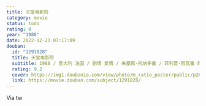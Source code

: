 ```yaml
---
title: 天堂电影院
category: movie
status: todo
rating: 0
year: "1988"
date: 2022-12-23 07:17:09
douban:
  id: "1291828"
  title: 天堂电影院
  subtitle: 1988 / 意大利 法国 / 剧情 爱情 / 朱塞佩·托纳多雷 / 菲利普·努瓦雷 萨瓦特利·卡西欧
  rating: 9.2
  cover: https://img1.doubanio.com/view/photo/m_ratio_poster/public/p2653054340.jpg
  link: https://movie.douban.com/subject/1291828/
---
```


Via tw 